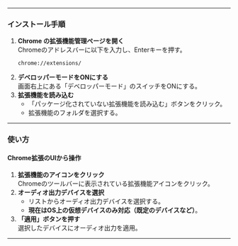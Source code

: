 

---

### **インストール手順**
1. **Chrome の拡張機能管理ページを開く**  
   Chromeのアドレスバーに以下を入力し、Enterキーを押す。  
   ```
   chrome://extensions/
   ```
2. **デベロッパーモードをONにする**  
   画面右上にある「デベロッパーモード」のスイッチをONにする。
3. **拡張機能を読み込む**  
   - 「パッケージ化されていない拡張機能を読み込む」ボタンをクリック。  
   - 拡張機能のフォルダを選択する。

---

### **使い方**
#### **Chrome拡張のUIから操作**
1. **拡張機能のアイコンをクリック**  
   Chromeのツールバーに表示されている拡張機能アイコンをクリック。
2. **オーディオ出力デバイスを選択**  
   - リストからオーディオ出力デバイスを選択する。
   - **現在はOS上の仮想デバイスのみ対応（既定のデバイスなど）**。
3. **「適用」ボタンを押す**  
   選択したデバイスにオーディオ出力を適用。

---

